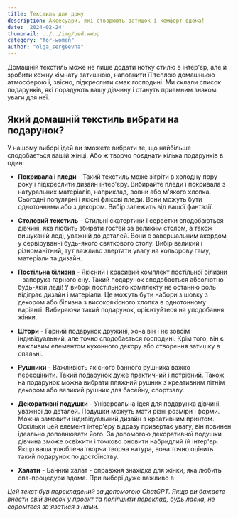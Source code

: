 ```yaml
---
title: Текстиль для дому
description: Аксесуари, які створюють затишок і комфорт вдома!
date: '2024-02-24'
thumbnail: ../../img/bed.webp
category: "for-women"
author: "olga_sergeevna"
---
```


Домашній текстиль може не лише додати нотку стилю в інтер'єр, але й зробити кожну кімнату затишною, наповнити її теплою домашньою атмосферою і, звісно, підкреслити смак господині. Ми склали список подарунків, які порадують вашу дівчину і стануть приємним знаком уваги для неї.

## Який домашній текстиль вибрати на подарунок?

У нашому виборі ідей ви зможете вибрати те, що найбільше сподобається вашій жінці. Або ж творчо поєднати кілька подарунків в один:

- **Покривала і пледи** - Такий текстиль може зігріти в холодну пору року і підкреслити дизайн інтер'єру. Вибирайте пледи і покривала з натуральних матеріалів, наприклад, вовни або м'якого хлопка. Сьогодні популярні і якісні флісові пледи. Вони можуть бути однотонними або з декором. Вибір залежить від вашої фантазії.

- **Столовий текстиль** - Стильні скатертини і серветки сподобаються дівчині, яка любить збирати гостей за великим столом, а також вишуканій леді, уважній до деталей. Вони є завершальним акордом у сервіруванні будь-якого святкового столу. Вибір великий і різноманітний, тут важливо звертати увагу на кольорову гаму, матеріали та дизайн.

- **Постільна білизна** - Якісний і красивий комплект постільної білизни - запорука гарного сну. Такий подарунок сподобається абсолютно будь-якій леді! У виборі постільного комплекту не останню роль відіграє дизайн і матеріали. Це можуть бути набори з шовку з декором або білизна з високоякісного хлопка в однотонному варіанті. Вибираючи такий подарунок, орієнтуйтеся на уподобання жінки.

- **Штори** - Гарний подарунок дружині, хоча він і не зовсім індивідуальний, але точно сподобається господині. Крім того, він є важливим елементом кухонного декору або створення затишку в спальні.

- **Рушники** - Важливість якісного банного рушника важко переоцінити. Такий подарунок дуже практичний і потрібний. Також на подарунок можна вибрати пляжний рушник з креативним літнім декором або великий рушник для басейну, спортзалу.

- **Декоративні подушки** - Універсальна ідея для подарунка дівчині, уважної до деталей. Подушки можуть мати різні розміри і форми. Можна замовити індивідуальний дизайн з креативним принтом. Оскільки цей елемент інтер'єру відразу привертає увагу, він повинен ідеально доповнювати його. За допомогою декоративної подушки дівчина зможе освіжити і точково оновити набридлий їй інтер'єр. Якщо ваша улюблена творча творча натура, вона точно оцінить такий подарунок по достоїнству.

- **Халати** - Банний халат - справжня знахідка для жінки, яка любить спа-процедури вдома. При виборі дуже важливо в

*Цей текст був перекладений за допомогою ChatGPT. Якщо ви бажаєте внести свій внесок у проект та поліпшити переклад, будь ласка, не соромтеся зв'язатися з нами.*
